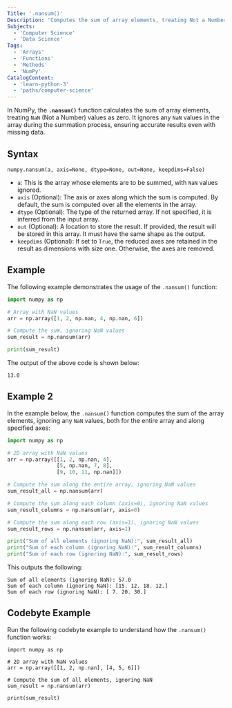 ```yaml
---
Title: '.nansum()'
Description: 'Computes the sum of array elements, treating Not a Number (NaN) values as zero.'
Subjects:
  - 'Computer Science'
  - 'Data Science'
Tags:
  - 'Arrays'
  - 'Functions'
  - 'Methods'
  - 'NumPy'
CatalogContent:
  - 'learn-python-3'
  - 'paths/computer-science'
---
```


In NumPy, the **`.nansum()`** function calculates the sum of array elements, treating `NaN` (Not a Number) values as zero. It ignores any `NaN` values in the array during the summation process, ensuring accurate results even with missing data.

## Syntax

```pseudo
numpy.nansum(a, axis=None, dtype=None, out=None, keepdims=False)
```

- `a`: This is the array whose elements are to be summed, with `NaN` values ignored.
- `axis` (Optional): The axis or axes along which the sum is computed. By default, the sum is computed over all the elements in the array.
- `dtype` (Optional): The type of the returned array. If not specified, it is inferred from the input array.
- `out` (Optional): A location to store the result. If provided, the result will be stored in this array. It must have the same shape as the output.
- `keepdims` (Optional): If set to `True`, the reduced axes are retained in the result as dimensions with size one. Otherwise, the axes are removed.

## Example

The following example demonstrates the usage of the `.nansum()` function:

```py
import numpy as np

# Array with NaN values
arr = np.array([1, 2, np.nan, 4, np.nan, 6])

# Compute the sum, ignoring NaN values
sum_result = np.nansum(arr)

print(sum_result)
```

The output of the above code is shown below:

```shell
13.0
```

## Example 2

In the example below, the `.nansum()` function computes the sum of the array elements, ignoring any `NaN` values, both for the entire array and along specified axes:

```py
import numpy as np

# 2D array with NaN values
arr = np.array([[1, 2, np.nan, 4],
                [5, np.nan, 7, 8],
                [9, 10, 11, np.nan]])

# Compute the sum along the entire array, ignoring NaN values
sum_result_all = np.nansum(arr)

# Compute the sum along each column (axis=0), ignoring NaN values
sum_result_columns = np.nansum(arr, axis=0)

# Compute the sum along each row (axis=1), ignoring NaN values
sum_result_rows = np.nansum(arr, axis=1)

print("Sum of all elements (ignoring NaN):", sum_result_all)
print("Sum of each column (ignoring NaN):", sum_result_columns)
print("Sum of each row (ignoring NaN):", sum_result_rows)
```

This outputs the following:

```shell
Sum of all elements (ignoring NaN): 57.0
Sum of each column (ignoring NaN): [15. 12. 18. 12.]
Sum of each row (ignoring NaN): [ 7. 20. 30.]
```

## Codebyte Example

Run the following codebyte example to understand how the `.nansum()` function works:

```codebyte/python
import numpy as np

# 2D array with NaN values
arr = np.array([[1, 2, np.nan], [4, 5, 6]])

# Compute the sum of all elements, ignoring NaN
sum_result = np.nansum(arr)

print(sum_result)
```
